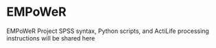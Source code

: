 # EMPoWeR
EMPoWeR Project
SPSS syntax, Python scripts, and ActiLife processing instructions will be shared here
